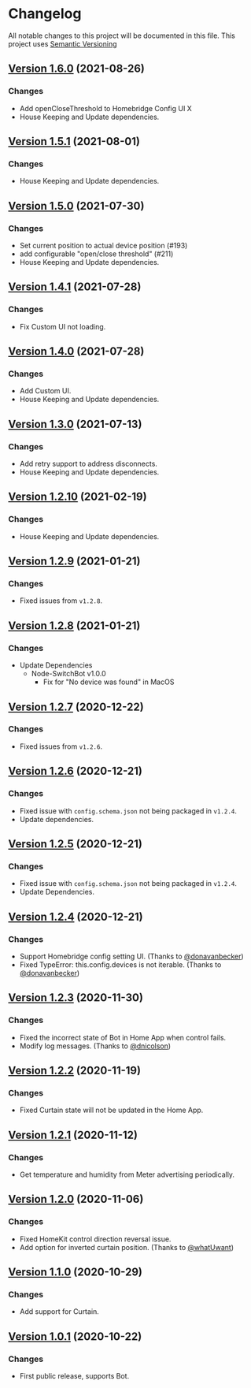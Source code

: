 # Changelog

All notable changes to this project will be documented in this file. This project uses [Semantic Versioning](https://semver.org/)

## [Version 1.6.0](https://github.com/OpenWonderLabs/homebridge-switchbot-ble/releases/tag/v1.6.0) (2021-08-26)

### Changes
- Add openCloseThreshold to Homebridge Config UI X
- House Keeping and Update dependencies.

## [Version 1.5.1](https://github.com/OpenWonderLabs/homebridge-switchbot-ble/releases/tag/v1.5.1) (2021-08-01)

### Changes

- House Keeping and Update dependencies.

## [Version 1.5.0](https://github.com/OpenWonderLabs/homebridge-switchbot-ble/releases/tag/v1.5.0) (2021-07-30)

### Changes

- Set current position to actual device position (#193) 
- add configurable "open/close threshold" (#211)
- House Keeping and Update dependencies.

## [Version 1.4.1](https://github.com/OpenWonderLabs/homebridge-switchbot-ble/releases/tag/v1.4.1) (2021-07-28)

### Changes

- Fix Custom UI not loading.

## [Version 1.4.0](https://github.com/OpenWonderLabs/homebridge-switchbot-ble/releases/tag/v1.4.0) (2021-07-28)

### Changes

- Add Custom UI.
- House Keeping and Update dependencies.

## [Version 1.3.0](https://github.com/OpenWonderLabs/homebridge-switchbot-ble/releases/tag/v1.3.0) (2021-07-13)

### Changes

- Add retry support to address disconnects.
- House Keeping and Update dependencies.

## [Version 1.2.10](https://github.com/OpenWonderLabs/homebridge-switchbot-ble/releases) (2021-02-19)

### Changes

- House Keeping and Update dependencies.

## [Version 1.2.9](https://github.com/OpenWonderLabs/homebridge-switchbot-ble/releases) (2021-01-21)

### Changes

- Fixed issues from `v1.2.8`.

## [Version 1.2.8](https://github.com/OpenWonderLabs/homebridge-switchbot-ble/releases) (2021-01-21)

### Changes

- Update Dependencies
  - Node-SwitchBot v1.0.0
    - Fix for "No device was found" in MacOS

## [Version 1.2.7](https://github.com/OpenWonderLabs/homebridge-switchbot-ble/releases) (2020-12-22)

### Changes

- Fixed issues from `v1.2.6`.

## [Version 1.2.6](https://github.com/OpenWonderLabs/homebridge-switchbot-ble/releases) (2020-12-21)

### Changes

- Fixed issue with `config.schema.json` not being packaged in `v1.2.4`.
- Update dependencies.

## [Version 1.2.5](https://github.com/OpenWonderLabs/homebridge-switchbot-ble/releases) (2020-12-21)

### Changes

- Fixed issue with `config.schema.json` not being packaged in `v1.2.4`.
- Update Dependencies.

## [Version 1.2.4](https://github.com/OpenWonderLabs/homebridge-switchbot-ble/releases) (2020-12-21)

### Changes

- Support Homebridge config setting UI. (Thanks to [@donavanbecker](https://github.com/SwitchBot/homebridge-switchbot-ble/pull/24))
- Fixed TypeError: this.config.devices is not iterable. (Thanks to [@donavanbecker](https://github.com/SwitchBot/homebridge-switchbot-ble/pull/23))

## [Version 1.2.3](https://github.com/OpenWonderLabs/homebridge-switchbot-ble/releases) (2020-11-30)

### Changes

- Fixed the incorrect state of Bot in Home App when control fails.
- Modify log messages. (Thanks to [@dnicolson](https://github.com/SwitchBot/homebridge-switchbot-ble/pull/15))

## [Version 1.2.2](https://github.com/OpenWonderLabs/homebridge-switchbot-ble/releases) (2020-11-19)

### Changes

- Fixed Curtain state will not be updated in the Home App.

## [Version 1.2.1](https://github.com/OpenWonderLabs/homebridge-switchbot-ble/releases) (2020-11-12)

### Changes

- Get temperature and humidity from Meter advertising periodically.

## [Version 1.2.0](https://github.com/OpenWonderLabs/homebridge-switchbot-ble/releases) (2020-11-06)

### Changes

- Fixed HomeKit control direction reversal issue.
- Add option for inverted curtain position. (Thanks to [@whatUwant](https://github.com/SwitchBot/homebridge-switchbot-ble/pull/4))

## [Version 1.1.0](https://github.com/OpenWonderLabs/homebridge-switchbot-ble/releases) (2020-10-29)

### Changes

- Add support for Curtain.

## [Version 1.0.1](https://github.com/OpenWonderLabs/homebridge-switchbot-ble/releases) (2020-10-22)

### Changes

- First public release, supports Bot.
